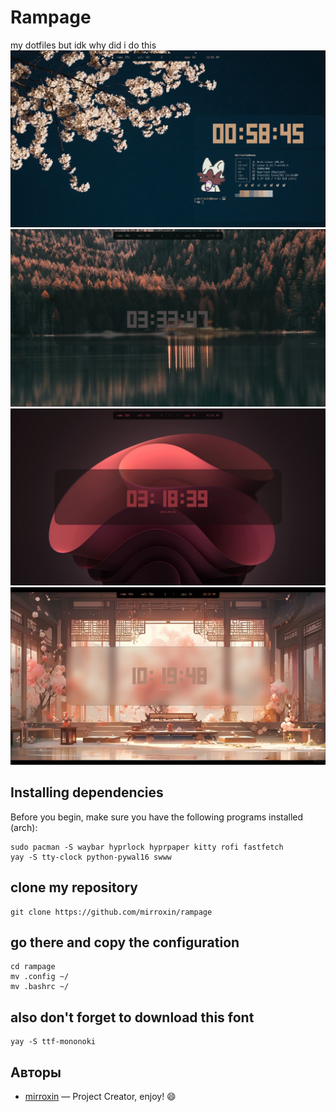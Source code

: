 # Rampage
my dotfiles but idk why did i do this
![ffff](examples/mywork.png)
![ffff](examples/IMG_20250105_081649_821.jpg)
![ffff](examples/IMG_20250105_081314_974.jpg)
![ffff](examples/2025-01-06-101947_hyprshot.png)
## Installing dependencies
Before you begin, make sure you have the following programs installed (arch):
```
sudo pacman -S waybar hyprlock hyprpaper kitty rofi fastfetch
yay -S tty-clock python-pywal16 swww
```
## clone my repository
```
git clone https://github.com/mirroxin/rampage 
```
## go there and copy the configuration
```
cd rampage
mv .config ~/
mv .bashrc ~/
```
## also don't forget to download this font
```
yay -S ttf-mononoki 
```
## Авторы
- [mirroxin](https://github.com/mirroxin) — Project Creator,
enjoy! :smile:
